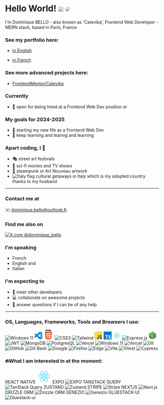 # Hello World! <img src="https://raw.githubusercontent.com/MartinHeinz/MartinHeinz/master/wave.gif" width="30px"> <img src="https://www.catevikawebdev.com/_next/image?url=%2F_next%2Fstatic%2Fmedia%2FCatevika.6faadd39.png&w=1080&q=75" width="120px" style="border-radius: 50%;">

I'm Dominique BELLO - also known as 'Catevika',
Frontend Web Developer - MERN stack,
based in Paris, France

### See my portfolio here:

- [in English](https://catevika.github.io/Catevika_Portfolio-EN/)

- [in French](https://catevika.github.io/Catevika_Portfolio-FR/)

### See more advanced projects here:

- [FrontendMentor/Catevika](https://www.frontendmentor.io/profile/Catevika)

### Currently

- 👀 open for being hired at a Frontend Web Dev position or

### My goals for 2024-2025

- 🚀 starting my new life as a Frontend Web Dev
- 💎 keep learning and learnig and learning

### Apart coding, I 💖

- 🎭 street art festivals
- 🤖 sci-fi movies and TV shows
- 🎩 steampunk or Art Nouveau artwork
- <img alt="Italy flag" width="18px" src="https://flagpedia.net/data/flags/w702/it.webp" /> cultural getaways in Italy which is my adopted country thanks to my husband

---

### Contact me at

✉️ dominique.bello@outlook.fr

### Find me also on

<a href="https://twitter.com/dominique_bello"><img alt="X.com" width="20px" src="https://seeklogo.com/images/T/twitter-x-logo-101C7D2420-seeklogo.com.png?v=638258862800000000"/> @dominique_bello</a>

### I'm speaking

- French
- English and
- Italian

### I'm expecting to

- 🤝 meet other developers
- 💻 collaborate on awesome projects
- 🦊 answer questions if I can be of any help

---

### OS, Languages, Frameworks, Tools and Browsers I use:

<img alt="Windows 11" width="26px" src="https://upload.wikimedia.org/wikipedia/commons/8/87/Windows_logo_-_2021.svg" /> <img alt="Visual Studio Code" width="26px" src="https://raw.githubusercontent.com/github/explore/80688e429a7d4ef2fca1e82350fe8e3517d3494d/topics/visual-studio-code/visual-studio-code.png" /> <img alt="HTML5" width="32px" src="https://raw.githubusercontent.com/github/explore/80688e429a7d4ef2fca1e82350fe8e3517d3494d/topics/html/html.png" /> <img alt="CSS3" width="32px" src="https://avatars.githubusercontent.com/u/67109815?s=48&v=4" /> <img alt="Tailwind" width="32px" /> <img alt="JavaScript" width="26px" src="https://raw.githubusercontent.com/github/explore/80688e429a7d4ef2fca1e82350fe8e3517d3494d/topics/javascript/javascript.png" /> <img alt="Typescript" width="26px" src="https://raw.githubusercontent.com/github/explore/80688e429a7d4ef2fca1e82350fe8e3517d3494d/topics/typescript/typescript.png" /> <img alt="React" width="26px" src="https://raw.githubusercontent.com/github/explore/80688e429a7d4ef2fca1e82350fe8e3517d3494d/topics/react/react.png" /> <img alt="Express.js" width="26px" src="https://avatars.githubusercontent.com/u/5658226?s=200&v=4" /> <img alt="Node.js" width="26px" src="https://raw.githubusercontent.com/github/explore/80688e429a7d4ef2fca1e82350fe8e3517d3494d/topics/nodejs/nodejs.png" /> <img height="26px" alt="JWT" src="https://jwt.io/img/pic_logo.svg" /> <img alt="MongoDB" height="26px" src="https://webimages.mongodb.com/_com_assets/cms/kuyj3d95v5vbmm2f4-horizontal_white.svg?auto=format%252Ccompress" /> <img alt="PostgresQL" height="26px" src="https://www.postgresql.org/media/img/about/press/elephant.png" /> <img alt="Vercel" width="32px" src="https://avatars.githubusercontent.com/u/14985020?s=200&v=4" />
<img alt="Windows 11" width="26px" src="https://upload.wikimedia.org/wikipedia/commons/8/87/Windows_logo_-_2021.svg" /> <img alt="Vercel" width="32px" src="https://avatars.githubusercontent.com/u/14985020?s=200&v=4" /> <img alt="Git" width="32px" src="https://upload.wikimedia.org/wikipedia/commons/3/3f/Git_icon.svg" /> <img alt="GitHub" width="26px" src="https://avatars.githubusercontent.com/u/9919?s=200&v=4" /> <img alt="Git Bash" width="26px" src="https://gitforwindows.org/img/gwindows_logo.png" /> <img alt="Google" width="26px" src="https://upload.wikimedia.org/wikipedia/commons/0/09/IOS_Google_icon.png?uselang=fr" /> <img alt="Firefox" width="26px" src="https://upload.wikimedia.org/wikipedia/commons/thumb/1/16/Firefox_logo%2C_2017.png/581px-Firefox_logo%2C_2017.png" />
<img alt="Edge" width="26px" src="https://avatars.githubusercontent.com/u/11354582?s=48&v=4" /> <img alt="Vite" height="68px" src="https://vitejs.dev/logo.svg" /> <img alt="Vitest" height="68px" src="https://user-images.githubusercontent.com/11247099/145112184-a9ff6727-661c-439d-9ada-963124a281f7.png" /> <img alt="Cypress" height="68px" src="https://upload.wikimedia.org/wikipedia/commons/b/bb/Cypress_Software.png?uselang=fr" />

### 🔥What I am interested in at the moment:

REACT NATIVE <img alt="React" width="48px" src="https://raw.githubusercontent.com/github/explore/80688e429a7d4ef2fca1e82350fe8e3517d3494d/topics/react/react.png" />
EXPO <img alt="EXPO" width="48px" src="https://avatars.githubusercontent.com/u/12504344?s=48&v=4" />
TANSTACK QUERY <img alt="TanStack Query" width="48px" src="https://tanstack.com/_build/assets/logo-color-100w-br5_Ikqp.png" />
ZUSTAND <img alt="Zustand" width="48px" src="https://avatars.githubusercontent.com/u/45790596?s=48&v=4" />
STRIPE <img alt="Stripe" width="48px" src="https://avatars.githubusercontent.com/u/856813?s=48&v=4" />
NEXTJS <img alt="Next.js" width="48px" src="https://upload.wikimedia.org/wikipedia/commons/8/8e/Nextjs-logo.svg" />
DRIZZLE ORM <img alt="Drizzle ORM" width="48px" src="https://avatars.githubusercontent.com/u/108468352?s=48&v=4" />
GENEZIO <img alt="Genezio" width="48px" src="https://avatars.githubusercontent.com/u/103574863?s=48&v=4" />
GLUESTACK-UI <img alt="Gluestack-ui" width="48px" src="https://avatars.githubusercontent.com/u/120183344?s=48&v=4" />



